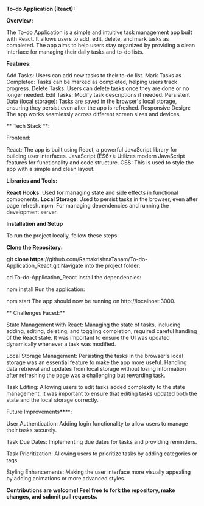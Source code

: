 **To-do Application (React):**

**Overview:**

The To-do Application is a simple and intuitive task management app built with React. It allows users to add, edit, delete, and mark tasks as completed. The app aims to help users stay organized by providing a clean interface for managing their daily tasks and to-do lists.

**Features:**

Add Tasks: Users can add new tasks to their to-do list.
Mark Tasks as Completed: Tasks can be marked as completed, helping users track progress.
Delete Tasks: Users can delete tasks once they are done or no longer needed.
Edit Tasks: Modify task descriptions if needed.
Persistent Data (local storage): Tasks are saved in the browser's local storage, ensuring they persist even after the app is refreshed.
Responsive Design: The app works seamlessly across different screen sizes and devices.

** Tech Stack **:

Frontend:

React: The app is built using React, a powerful JavaScript library for building user interfaces.
JavaScript (ES6+): Utilizes modern JavaScript features for functionality and code structure.
CSS: This is used to style the app with a simple and clean layout.

**Libraries and Tools:**


**React Hooks**: Used for managing state and side effects in functional components.
**Local Storage**: Used to persist tasks in the browser, even after page refresh.
**npm**: For managing dependencies and running the development server.


**Installation and Setup**

To run the project locally, follow these steps:


**Clone the Repository:**


**git clone https**://github.com/RamakrishnaTanam/To-do-Application_React.git
Navigate into the project folder:



cd To-do-Application_React
Install the dependencies:



npm install
Run the application:



npm start
The app should now be running on http://localhost:3000.




**
Challenges Faced:**

State Management with React: Managing the state of tasks, including adding, editing, deleting, and toggling completion, required careful handling of the React state. It was important to ensure the UI was updated dynamically whenever a task was modified.




Local Storage Management: Persisting the tasks in the browser's local storage was an essential feature to make the app more useful. Handling data retrieval and updates from local storage without losing information after refreshing the page was a challenging but rewarding task.



Task Editing: Allowing users to edit tasks added complexity to the state management. It was important to ensure that editing tasks updated both the state and the local storage correctly.




Future Improvements****:

User Authentication: Adding login functionality to allow users to manage their tasks securely.

Task Due Dates: Implementing due dates for tasks and providing reminders.

Task Prioritization: Allowing users to prioritize tasks by adding categories or tags.

Styling Enhancements: Making the user interface more visually appealing by adding animations or more advanced styles.




**Contributions are welcome! Feel free to fork the repository, make changes, and submit pull requests.**
